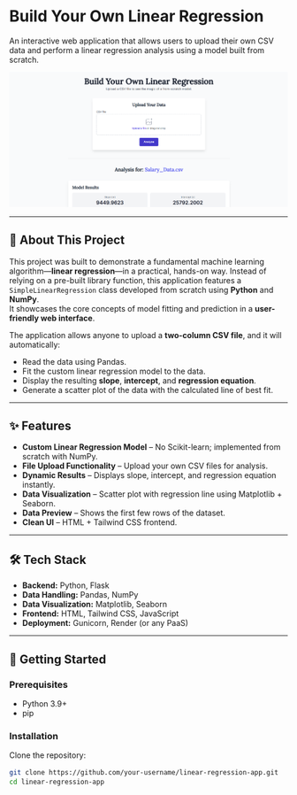 # Build Your Own Linear Regression

An interactive web application that allows users to upload their own CSV data and perform a linear regression analysis using a model built from scratch.

<!-- Replace the placeholder with an actual screenshot of your app -->
![App Screenshot](static/app_screenshot.png)

---

## 📌 About This Project
This project was built to demonstrate a fundamental machine learning algorithm—**linear regression**—in a practical, hands-on way. Instead of relying on a pre-built library function, this application features a `SimpleLinearRegression` class developed from scratch using **Python** and **NumPy**.  
It showcases the core concepts of model fitting and prediction in a **user-friendly web interface**.

The application allows anyone to upload a **two-column CSV file**, and it will automatically:

- Read the data using Pandas.
- Fit the custom linear regression model to the data.
- Display the resulting **slope**, **intercept**, and **regression equation**.
- Generate a scatter plot of the data with the calculated line of best fit.

---

## ✨ Features
- **Custom Linear Regression Model** – No Scikit-learn; implemented from scratch with NumPy.
- **File Upload Functionality** – Upload your own CSV files for analysis.
- **Dynamic Results** – Displays slope, intercept, and regression equation instantly.
- **Data Visualization** – Scatter plot with regression line using Matplotlib + Seaborn.
- **Data Preview** – Shows the first few rows of the dataset.
- **Clean UI** – HTML + Tailwind CSS frontend.

---

## 🛠 Tech Stack
- **Backend:** Python, Flask  
- **Data Handling:** Pandas, NumPy  
- **Data Visualization:** Matplotlib, Seaborn  
- **Frontend:** HTML, Tailwind CSS, JavaScript  
- **Deployment:** Gunicorn, Render (or any PaaS)  

---

## 🚀 Getting Started

### Prerequisites
- Python 3.9+
- pip

### Installation
Clone the repository:
```bash
git clone https://github.com/your-username/linear-regression-app.git
cd linear-regression-app
